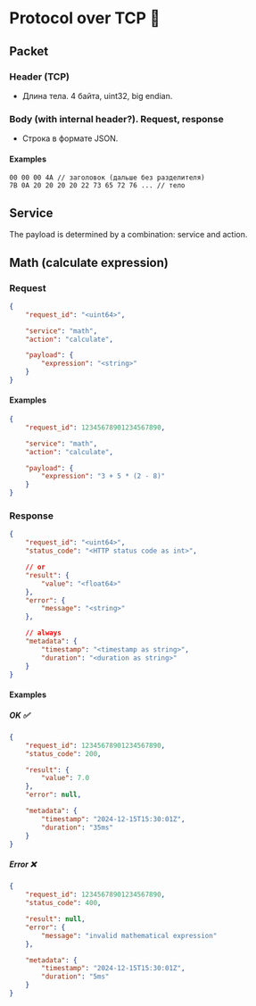 # Protocol over TCP 🧬

## Packet

### Header (TCP)

- Длина тела. 4 байта, uint32, big endian.

### Body (with internal header?). Request, response

- Строка в формате JSON.

#### Examples

```hex
00 00 00 4A // заголовок (дальше без разделителя)
7B 0A 20 20 20 20 22 73 65 72 76 ... // тело
```

<!-- -------------------------------------------- -->

## Service

The payload is determined by a combination: 
    service and action.

## Math (calculate expression)

### Request

```json
{
    "request_id": "<uint64>",

    "service": "math",
    "action": "calculate",

    "payload": {
        "expression": "<string>"
    }
}
```

#### Examples

```json
{
    "request_id": 12345678901234567890,

    "service": "math",
    "action": "calculate",

    "payload": {
        "expression": "3 + 5 * (2 - 8)"
    }
}
```

### Response

```json
{
    "request_id": "<uint64>",
    "status_code": "<HTTP status code as int>",

    // or
    "result": {
        "value": "<float64>"
    },
    "error": {
        "message": "<string>"
    },

    // always
    "metadata": {
        "timestamp": "<timestamp as string>",
        "duration": "<duration as string>"
    }
}
```

#### Examples

##### OK ✅

```json
{
    "request_id": 12345678901234567890,
    "status_code": 200,

    "result": {
        "value": 7.0
    },
    "error": null,

    "metadata": {
        "timestamp": "2024-12-15T15:30:01Z",
        "duration": "35ms"
    }
}
```

##### Error ❌

```json
{
    "request_id": 12345678901234567890,
    "status_code": 400,

    "result": null,
    "error": {
        "message": "invalid mathematical expression"
    },

    "metadata": {
        "timestamp": "2024-12-15T15:30:01Z",
        "duration": "5ms"
    }
}
```

<!-- -------------------------------------------- -->